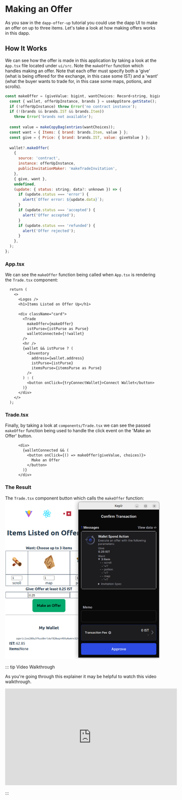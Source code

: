 # Making an Offer
As you saw in the `dapp-offer-up` tutorial you could use the dapp UI to make an offer on up to three items. Let's take a look at how making offers works in this dapp.

## How It Works
We can see how the offer is made in this application by taking a look at the `App.tsx` file located under `ui/src`. Note the `makeOffer` function which handles making an offer.
Note that each offer must specify both a 'give' (what is being offered for the exchange, in this case some IST) and a 'want' (what the buyer wants to trade for, in this case some maps, potions, and scrolls).
```js
const makeOffer = (giveValue: bigint, wantChoices: Record<string, bigint>) => {
  const { wallet, offerUpInstance, brands } = useAppStore.getState();
  if (!offerUpInstance) throw Error('no contract instance');
  if (!(brands && brands.IST && brands.Item))
    throw Error('brands not available');

  const value = makeCopyBag(entries(wantChoices));
  const want = { Items: { brand: brands.Item, value } };
  const give = { Price: { brand: brands.IST, value: giveValue } };

  wallet?.makeOffer(
    {
      source: 'contract',
      instance: offerUpInstance,
      publicInvitationMaker: 'makeTradeInvitation',
    },
    { give, want },
    undefined,
    (update: { status: string; data?: unknown }) => {
      if (update.status === 'error') {
        alert(`Offer error: ${update.data}`);
      }
      if (update.status === 'accepted') {
        alert('Offer accepted');
      }
      if (update.status === 'refunded') {
        alert('Offer rejected');
      }
    },
  );
};
```

### App.tsx
We can see the `makeOffer` function being called when `App.tsx` is rendering the `Trade.tsx` component:
```
  return (
    <>
      <Logos />
      <h1>Items Listed on Offer Up</h1>

      <div className="card">
        <Trade
          makeOffer={makeOffer}
          istPurse={istPurse as Purse}
          walletConnected={!!wallet}
        />
        <hr />
        {wallet && istPurse ? (
          <Inventory
            address={wallet.address}
            istPurse={istPurse}
            itemsPurse={itemsPurse as Purse}
          />
        ) : (
          <button onClick={tryConnectWallet}>Connect Wallet</button>
        )}
      </div>
    </>
  );
```

### Trade.tsx
Finally, by taking a look at `components/Trade.tsx` we can see the passed `makeOffer` function being used to handle the click event on the 'Make an Offer' button.
```
      <div>
        {walletConnected && (
          <button onClick={() => makeOffer(giveValue, choices)}>
            Make an Offer
          </button>
        )}
      </div>
```

### The Result
The `Trade.tsx` component button which calls the `makeOffer` function:
![The Trade.tsx component button which calls the makeOffer function](./assets/keplr-legible-offer.png)

::: tip Video Walkthrough

As you're going through this explainer it may be helpful to watch this video walkthrough.

<iframe width="560" height="315" src="https://www.youtube.com/embed/SbxygFIiXWA" title="YouTube video player" frameborder="0" allow="accelerometer; autoplay; clipboard-write; encrypted-media; gyroscope; picture-in-picture" allowfullscreen></iframe>

:::
